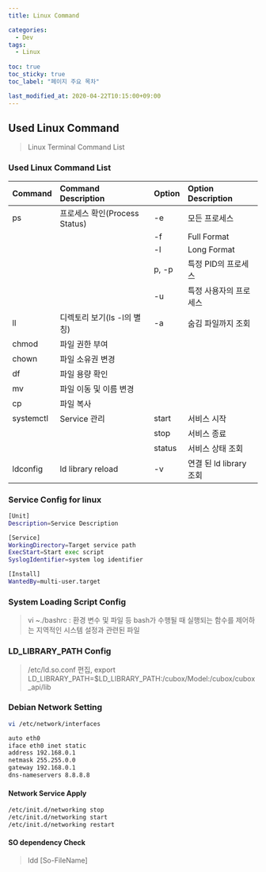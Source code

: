 ```yaml
---
title: Linux Command

categories:
  - Dev
tags:
  - Linux
  
toc: true
toc_sticky: true
toc_label: "페이지 주요 목차"

last_modified_at: 2020-04-22T10:15:00+09:00
---
```


## Used Linux Command ##

> Linux Terminal Command List

### Used Linux Command List ###

| Command   | Command Description          | Option | Option Description |
| :-------- | :--------------------------- | :----- | :----------------- |
| ps        | 프로세스 확인(Process Status) | -e     | 모든 프로세스 |
|           |                              | -f     | Full Format |
|           |                              | -l     | Long Format |
|           |                              | p, -p  | 특정 PID의 프로세스 |
|           |                              | -u     | 특정 사용자의 프로세스 |
| ll        | 디렉토리 보기(ls -l의 별칭)    | -a     | 숨김 파일까지 조회 |
| chmod     | 파일 권한 부여                |        | |
| chown     | 파일 소유권 변경              |        | |
| df        | 파일 용량 확인                |        | |
| mv        | 파일 이동 및 이름 변경         |        | |
| cp        | 파일 복사                     |        | |
| systemctl | Service 관리                 | start   | 서비스 시작 |
|           |                              | stop    | 서비스 종료 |
|           |                              | status  | 서비스 상태 조회 |
| ldconfig  | ld library reload            | -v      | 연결 된 ld library 조회 |

### Service Config for linux ###

```bash
[Unit]
Description=Service Description

[Service]
WorkingDirectory=Target service path
ExecStart=Start exec script
SyslogIdentifier=system log identifier

[Install]
WantedBy=multi-user.target
```

### System Loading Script Config ###

> vi ~./bashrc : 환경 변수 및 파일 등 bash가 수행될 때 실행되는 함수를 제어하는 지역적인 시스템 설정과 관련된 파일

### LD_LIBRARY_PATH Config ###

> /etc/ld.so.conf 편집, export LD_LIBRARY_PATH=$LD_LIBRARY_PATH:/cubox/Model:/cubox/cubox_api/lib

### Debian Network Setting ###

```bash
vi /etc/network/interfaces

auto eth0
iface eth0 inet static
address 192.168.0.1
netmask 255.255.0.0
gateway 192.168.0.1
dns-nameservers 8.8.8.8
```

#### Network Service Apply ####

```bash
/etc/init.d/networking stop
/etc/init.d/networking start
/etc/init.d/networking restart
```

#### SO dependency Check ####

> ldd [So-FileName]
